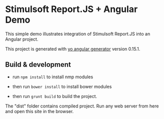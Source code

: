# Stimulsoft Report.JS + Angular Demo

This simple demo illustrates integration of Stimulsoft Report.JS into an Angular project.

This project is generated with [yo angular generator](https://github.com/yeoman/generator-angular)
version 0.15.1.

## Build & development

* run ``` npm install ``` to install nmp modules

* then run ``` bower install ``` to install bower modules

* then run ``` grunt build ``` to build the project.

The "dist" folder contains compiled project. Run any web server from here and open this site in the browser.
